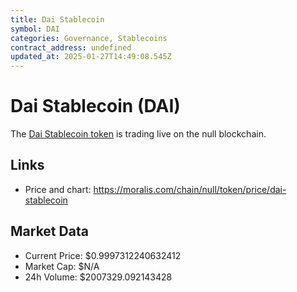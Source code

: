 ```yaml
---
title: Dai Stablecoin
symbol: DAI
categories: Governance, Stablecoins
contract_address: undefined
updated_at: 2025-01-27T14:49:08.545Z
---
```


# Dai Stablecoin (DAI)
The [Dai Stablecoin token](https://moralis.com/chain/null/token/price/dai-stablecoin) is trading live on the null blockchain.

## Links
- Price and chart: https://moralis.com/chain/null/token/price/dai-stablecoin

## Market Data
- Current Price: $0.9997312240632412
- Market Cap: $N/A
- 24h Volume: $2007329.092143428
